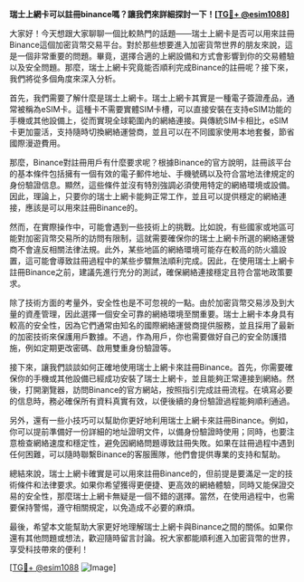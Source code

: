 **瑞士上網卡可以註冊binance嗎？讓我們來詳細探討一下！[[TG💪+ @esim1088](https://t.me/s/esim1088)]**

大家好！今天想跟大家聊聊一個比較熱門的話題——瑞士上網卡是否可以用來註冊Binance這個加密貨幣交易平台。對於那些想要進入加密貨幣世界的朋友來說，這是一個非常重要的問題。畢竟，選擇合適的上網設備和方式會影響到你的交易體驗以及安全問題。那麼，瑞士上網卡究竟能否順利完成Binance的註冊呢？接下來，我們將從多個角度來深入分析。

首先，我們需要了解什麼是瑞士上網卡。瑞士上網卡其實是一種電子簽證產品，通常被稱為eSIM卡。這種卡不需要實體SIM卡槽，可以直接安裝在支持eSIM功能的手機或其他設備上，從而實現全球範圍內的網絡連接。與傳統SIM卡相比，eSIM卡更加靈活，支持隨時切換網絡運營商，並且可以在不同國家使用本地套餐，節省國際漫遊費用。

那麼，Binance對註冊用戶有什麼要求呢？根據Binance的官方說明，註冊該平台的基本條件包括擁有一個有效的電子郵件地址、手機號碼以及符合當地法律規定的身份驗證信息。顯然，這些條件並沒有特別強調必須使用特定的網絡環境或設備。因此，理論上，只要你的瑞士上網卡能夠正常工作，並且可以提供穩定的網絡連接，應該是可以用來註冊Binance的。

然而，在實際操作中，可能會遇到一些技術上的挑戰。比如說，有些國家或地區可能對加密貨幣交易所的訪問有限制，這就需要確保你的瑞士上網卡所選的網絡運營商不會違反相關法律法規。此外，某些地區的網絡環境可能存在較高的防火牆設置，這可能會導致註冊過程中的某些步驟無法順利完成。因此，在使用瑞士上網卡註冊Binance之前，建議先進行充分的測試，確保網絡連接穩定且符合當地政策要求。

除了技術方面的考量外，安全性也是不可忽視的一點。由於加密貨幣交易涉及到大量的資產管理，因此選擇一個安全可靠的網絡環境至關重要。瑞士上網卡本身具有較高的安全性，因為它們通常由知名的國際網絡運營商提供服務，並且採用了最新的加密技術來保護用戶數據。不過，作為用戶，你也需要做好自己的安全防護措施，例如定期更改密碼、啟用雙重身份驗證等。

接下來，讓我們談談如何正確地使用瑞士上網卡來註冊Binance。首先，你需要確保你的手機或其他設備已經成功安裝了瑞士上網卡，並且能夠正常連接到網絡。然後，打開瀏覽器，訪問Binance的官方網站，按照指引完成註冊流程。在填寫必要的信息時，務必確保所有資料真實有效，以便後續的身份驗證過程能夠順利通過。

另外，還有一些小技巧可以幫助你更好地利用瑞士上網卡來註冊Binance。例如，你可以提前準備好一份詳細的地址證明文件，以備身份驗證時使用；同時，也要注意檢查網絡速度和穩定性，避免因網絡問題導致註冊失敗。如果在註冊過程中遇到任何困難，可以隨時聯繫Binance的客服團隊，他們會提供專業的支持和幫助。

總結來說，瑞士上網卡確實是可以用來註冊Binance的，但前提是要滿足一定的技術條件和法律要求。如果你希望獲得更便捷、更高效的網絡體驗，同時又能保證交易的安全性，那麼瑞士上網卡無疑是一個不錯的選擇。當然，在使用過程中，也需要保持警惕，遵守相關規定，以免造成不必要的麻煩。

最後，希望本文能幫助大家更好地理解瑞士上網卡與Binance之間的關係。如果你還有其他問題或想法，歡迎隨時留言討論。祝大家都能順利進入加密貨幣的世界，享受科技帶來的便利！

[[TG💪+ @esim1088](https://t.me/s/esim1088) ![Image](https://i.postimg.cc/4NQfJmqS/Snipaste-2025-05-13-00-14-12.png)]